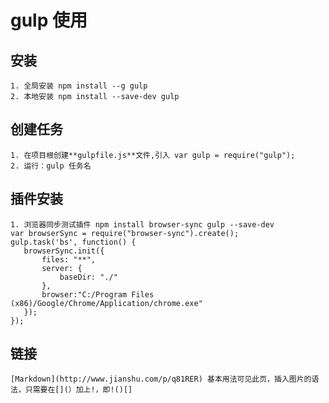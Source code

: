 # gulp 使用
## 安装
	1. 全局安装 npm install --g gulp
	2. 本地安装 npm install --save-dev gulp
## 创建任务
	1. 在项目根创建**gulpfile.js**文件,引入 var gulp = require("gulp");
	2. 运行：gulp 任务名
## 插件安装
	1. 浏览器同步测试插件 npm install browser-sync gulp --save-dev 
	var browserSync = require("browser-sync").create();
	gulp.task('bs', function() {
	   browserSync.init({
	       files: "**",
	       server: {
	           baseDir: "./"
	       },
	       browser:"C:/Program Files (x86)/Google/Chrome/Application/chrome.exe"
	   });
	});
## 链接
	[Markdown](http://www.jianshu.com/p/q81RER) 基本用法可见此页，插入图片的语法，只需要在[](）加上!，即!()[]